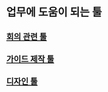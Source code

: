 # 업무에 도움이 되는 툴

## [회의 관련 툴](meeting_tools.md)
## [가이드 제작 툴](guide_tools.md)
## [디자인 툴](design_tools.md)
